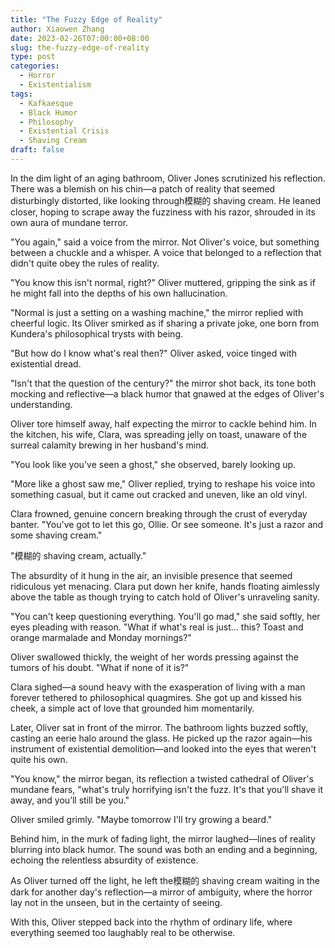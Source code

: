 ```yaml
---
title: "The Fuzzy Edge of Reality"
author: Xiaowen Zhang
date: 2023-02-26T07:00:00+08:00
slug: the-fuzzy-edge-of-reality
type: post
categories:
  - Horror
  - Existentialism
tags:
  - Kafkaesque
  - Black Humor
  - Philosophy
  - Existential Crisis
  - Shaving Cream
draft: false
---
```


In the dim light of an aging bathroom, Oliver Jones scrutinized his reflection. There was a blemish on his chin—a patch of reality that seemed disturbingly distorted, like looking through模糊的 shaving cream. He leaned closer, hoping to scrape away the fuzziness with his razor, shrouded in its own aura of mundane terror.

"You again," said a voice from the mirror. Not Oliver's voice, but something between a chuckle and a whisper. A voice that belonged to a reflection that didn't quite obey the rules of reality.

"You know this isn't normal, right?" Oliver muttered, gripping the sink as if he might fall into the depths of his own hallucination.

"Normal is just a setting on a washing machine," the mirror replied with cheerful logic. Its Oliver smirked as if sharing a private joke, one born from Kundera's philosophical trysts with being.

"But how do I know what's real then?" Oliver asked, voice tinged with existential dread.

"Isn't that the question of the century?" the mirror shot back, its tone both mocking and reflective—a black humor that gnawed at the edges of Oliver's understanding.

Oliver tore himself away, half expecting the mirror to cackle behind him. In the kitchen, his wife, Clara, was spreading jelly on toast, unaware of the surreal calamity brewing in her husband's mind.

"You look like you've seen a ghost," she observed, barely looking up.

"More like a ghost saw me," Oliver replied, trying to reshape his voice into something casual, but it came out cracked and uneven, like an old vinyl.

Clara frowned, genuine concern breaking through the crust of everyday banter. "You've got to let this go, Ollie. Or see someone. It's just a razor and some shaving cream."

"模糊的 shaving cream, actually."

The absurdity of it hung in the air, an invisible presence that seemed ridiculous yet menacing. Clara put down her knife, hands floating aimlessly above the table as though trying to catch hold of Oliver's unraveling sanity.

"You can't keep questioning everything. You'll go mad," she said softly, her eyes pleading with reason. "What if what's real is just... this? Toast and orange marmalade and Monday mornings?"

Oliver swallowed thickly, the weight of her words pressing against the tumors of his doubt. "What if none of it is?"

Clara sighed—a sound heavy with the exasperation of living with a man forever tethered to philosophical quagmires. She got up and kissed his cheek, a simple act of love that grounded him momentarily.

Later, Oliver sat in front of the mirror. The bathroom lights buzzed softly, casting an eerie halo around the glass. He picked up the razor again—his instrument of existential demolition—and looked into the eyes that weren't quite his own.

"You know," the mirror began, its reflection a twisted cathedral of Oliver's mundane fears, "what's truly horrifying isn't the fuzz. It's that you'll shave it away, and you’ll still be you."

Oliver smiled grimly. "Maybe tomorrow I'll try growing a beard."

Behind him, in the murk of fading light, the mirror laughed—lines of reality blurring into black humor. The sound was both an ending and a beginning, echoing the relentless absurdity of existence.

As Oliver turned off the light, he left the模糊的 shaving cream waiting in the dark for another day's reflection—a mirror of ambiguity, where the horror lay not in the unseen, but in the certainty of seeing.

With this, Oliver stepped back into the rhythm of ordinary life, where everything seemed too laughably real to be otherwise.